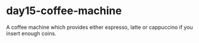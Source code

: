 # day15-coffee-machine
A coffee machine which provides either espresso, latte or cappuccino if you insert enough coins. 
